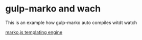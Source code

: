 # gulp-marko and wach

This is an example how gulp-marko auto compiles witdt watch

[marko.js templating engine](http://markojs.com/)
